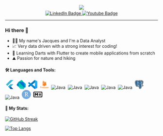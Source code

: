 <div id="header" align="center">
  <img src="https://media.giphy.com/media/v1.Y2lkPTc5MGI3NjExOTU2YThkY2RkNWFiYWFmOThkZWU5ZDFhMzdiYTQ0MmVmY2I3YjU2MyZlcD12MV9pbnRlcm5hbF9naWZzX2dpZklkJmN0PXM/HEPwfdu6T6svpPE1eN/giphy.gif" width="150"/>

<div id="badges">
  <a href="https://www.linkedin.com/in/jacques-hervochon-27448898/?locale=en_US">
    <img src="https://img.shields.io/badge/LinkedIn-blue?style=for-the-badge&logo=linkedin&logoColor=white" alt="LinkedIn Badge"/>
  </a>
  <a href="https://www.youtube.com/@jacqueshervochon5099/videos">
  <img src="https://img.shields.io/badge/YouTube-red?style=for-the-badge&logo=youtube&logoColor=white" alt="Youtube Badge"/>
  </a>
</div>
</div>  

--- 

### Hi there  👋
 
 - 👨‍💻 My name's Jacques and I'm a Data Analyst 
 - 📈 Very data driven with a strong interest for coding! 
 - 💬 Learning Darts with Flutter to create mobile applications from scratch 
 - ⛰️ Passion for nature and hiking

#### 🛠️ Languages and Tools:
<div>
    <img src="https://github.com/devicons/devicon/blob/master/icons/flutter/flutter-original.svg" title="Flutter" alt="Java" width="30" height="30"/>&nbsp;
    <img src="https://github.com/devicons/devicon/blob/master/icons/dart/dart-original.svg" title="Dart" alt="Java" width="30" height="30"/>&nbsp;
    <img src="https://github.com/devicons/devicon/blob/master/icons/vscode/vscode-original.svg" title="VSCode" alt="Java" width="30" height="30"/>&nbsp;
    <img src="https://github.com/devicons/devicon/blob/master/icons/firebase/firebase-plain-wordmark.svg" title="Firebase" alt="Java" width="30" height="30"/>&nbsp;
    <img src="https://henriblancke.gallerycdn.vsassets.io/extensions/henriblancke/vscode-dbt-formatter/1.0.1/1586995554014/Microsoft.VisualStudio.Services.Icons.Default" title="dbt" alt="Java" width="30" height="30"/>&nbsp;
    <img src="https://avatars.githubusercontent.com/u/10746780?s=280&v=4" title="Redash" alt="Java" width="30" height="30"/>&nbsp;
    <img src="https://lh3.googleusercontent.com/SL-zhI5eLuR-P2Ei1dTgcpEMlBLDcx4enkHVLzqE2deyD7eXlhp3l8fliVMJd4JrceekY952chneRzUSmQeA" title="SuperQuery" alt="Java" width="30" height="30"/>&nbsp;
    <img src="https://upload.wikimedia.org/wikipedia/commons/thumb/c/c9/DataGrip.svg/1024px-DataGrip.svg.png" title="DataGrip" alt="Java" width="30" height="30"/>&nbsp;
    <img src="https://cdn.icon-icons.com/icons2/2699/PNG/512/google_bigquery_logo_icon_168150.png" title="BigQuery" alt="Java" width="30" height="30"/>&nbsp;
    <img src="https://github.com/devicons/devicon/blob/master/icons/postgresql/postgresql-original.svg" title="PostgreSQL" alt="Java" width="30" height="30"/>&nbsp;
    <img src="https://comunidadbioinfo.github.io/cdsb2021_workflows/img/shiny_1.png" title="RShiny" alt="Java" width="30" height="30"/>&nbsp;
    <img src="https://github.com/devicons/devicon/blob/master/icons/rstudio/rstudio-original.svg" title="RStudio" alt="Java" width="30" height="30"/>&nbsp;
    <img src="https://github.com/devicons/devicon/blob/master/icons/markdown/markdown-original.svg" title="Markdown" alt="Java" width="30" height="30"/>&nbsp;
  
#### 🚀 My Stats:
  
[![GitHub Streak](http://github-readme-streak-stats.herokuapp.com?user=jacquuouille&theme=blueberry-duo)](https://git.io/streak-stats)
  
[![Top Langs](https://github-readme-stats.vercel.app/api/top-langs/?username=jacquuouille&layout=compact)](https://github.com/anuraghazra/github-readme-stats)
